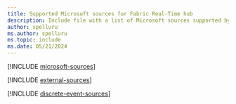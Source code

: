 ```yaml
---
title: Supported Microsoft sources for Fabric Real-Time hub
description: Include file with a list of Microsoft sources supported by Fabric Real-Time hub.
author: spelluru
ms.author: spelluru
ms.topic: include
ms.date: 05/21/2024
---
```


[!INCLUDE [microsoft-sources](microsoft-sources.md)]

[!INCLUDE [external-sources](external-sources.md)]

[!INCLUDE [discrete-event-sources](discrete-event-sources.md)]
